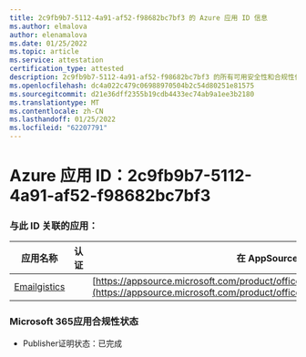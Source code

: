 ```yaml
---
title: 2c9fb9b7-5112-4a91-af52-f98682bc7bf3 的 Azure 应用 ID 信息
ms.author: elmalova
author: elenamalova
ms.date: 01/25/2022
ms.topic: article
ms.service: attestation
certification_type: attested
description: 2c9fb9b7-5112-4a91-af52-f98682bc7bf3 的所有可用安全性和合规性信息。
ms.openlocfilehash: dc4a022c479c06988970504b2c54d80251e81575
ms.sourcegitcommit: d21e36dff2355b19cdb4433ec74ab9a1ee3b2180
ms.translationtype: MT
ms.contentlocale: zh-CN
ms.lasthandoff: 01/25/2022
ms.locfileid: "62207791"
---
```

# <a name="azure-app-id-2c9fb9b7-5112-4a91-af52-f98682bc7bf3"></a>Azure 应用 ID：2c9fb9b7-5112-4a91-af52-f98682bc7bf3


### <a name="apps-associated-with-this-id"></a>与此 ID 关联的应用：
| **应用名称** | **认证** | **在 AppSource 中查看** |
|--------------|---------------|-----------------------|
| [Emailgistics](https://docs.microsoft.com/microsoft-365-app-certification/forward/emailgistics.emailgistics_shared_email) |  | [https://appsource.microsoft.com/product/office/emailgistics.emailgistics_shared_email](https://appsource.microsoft.com/product/office/emailgistics.emailgistics_shared_email) |

### <a name="microsoft-365-app-compliance-status"></a>Microsoft 365应用合规性状态
- Publisher证明状态：已完成
